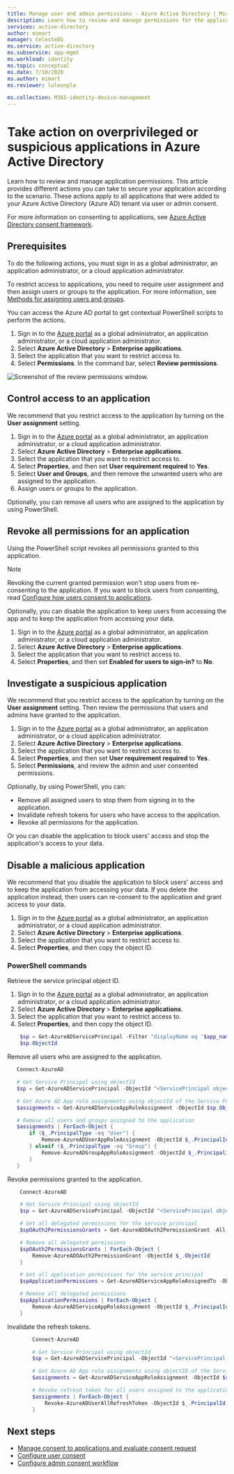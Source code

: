 ```yaml
---
title: Manage user and admin permissions - Azure Active Directory | Microsoft Docs
description: Learn how to review and manage permissions for the application on Azure AD. For example, revoke all permissions granted to an application.
services: active-directory
author: mimart
manager: CelesteDG
ms.service: active-directory
ms.subservice: app-mgmt
ms.workload: identity
ms.topic: conceptual
ms.date: 7/10/2020
ms.author: mimart
ms.reviewer: luleonpla

ms.collection: M365-identity-device-management
---
```

# Take action on overprivileged or suspicious applications in Azure Active Directory

Learn how to review and manage application permissions. This article provides different actions you can take to secure your application according to the scenario. These actions apply to all applications that were added to your Azure Active Directory (Azure AD) tenant via user or admin consent.

For more information on consenting to applications, see [Azure Active Directory consent framework](../develop/consent-framework.md).

## Prerequisites

To do the following actions, you must sign in as a global administrator, an application administrator, or a cloud application administrator.

To restrict access to applications, you need to require user assignment and then assign users or groups to the application.  For more information, see [Methods for assigning users and groups](methods-for-assigning-users-and-groups.md).

You can access the Azure AD portal to get contextual PowerShell scripts to perform the actions.
 
1. Sign in to the [Azure portal](https://portal.azure.com) as a global administrator, an application administrator, or a cloud application administrator.
2. Select **Azure Active Directory** > **Enterprise applications**.
3. Select the application that you want to restrict access to.
4. Select **Permissions**. In the command bar, select **Review permissions**.

![Screenshot of the review permissions window.](./media/manage-application-permissions/review-permissions.png)


## Control access to an application

We recommend that you restrict access to the application by turning on the **User assignment** setting.

1. Sign in to the [Azure portal](https://portal.azure.com) as a global administrator, an application administrator, or a cloud application administrator.
2. Select **Azure Active Directory** > **Enterprise applications**.
3. Select the application that you want to restrict access to.
4. Select **Properties**, and then set **User requirement required** to **Yes**.
5. Select **User and Groups**, and then remove the unwanted users who are assigned to the application.
6. Assign users or groups to the application.

Optionally, you can remove all users who are assigned to the application by using PowerShell.

## Revoke all permissions for an application

Using the PowerShell script revokes all permissions granted to this application.

> [!NOTE]
> Revoking the current granted permission won't stop users from re-consenting to the application. If you want to block users from consenting, read [Configure how users consent to applications](configure-user-consent.md).

Optionally, you can disable the application to keep users from accessing the app and to keep the application from accessing your data.

1. Sign in to the [Azure portal](https://portal.azure.com) as a global administrator, an application administrator, or a cloud application administrator.
2. Select **Azure Active Directory** > **Enterprise applications**.
3. Select the application that you want to restrict access to.
4. Select **Properties**, and then set **Enabled for users to sign-in?** to **No**.

## Investigate a suspicious application

We recommend that you restrict access to the application by turning on the **User assignment** setting. Then review the permissions that users and admins have granted to the application.

1. Sign in to the [Azure portal](https://portal.azure.com) as a global administrator, an application administrator, or a cloud application administrator.
3. Select **Azure Active Directory** > **Enterprise applications**.
5. Select the application that you want to restrict access to.
6. Select **Properties**, and then set **User requirement required** to **Yes**.
7. Select **Permissions**, and review the admin and user consented permissions.

Optionally, by using PowerShell, you can:

- Remove all assigned users to stop them from signing in to the application.
- Invalidate refresh tokens for users who have access to the application.
- Revoke all permissions for the application.

Or you can disable the application to block users' access and stop the application's access to your data.


## Disable a malicious application 

We recommend that you disable the application to block users' access and to keep the application from accessing your data. If you delete the application instead, then users can re-consent to the application and grant access to your data.

1. Sign in to the [Azure portal](https://portal.azure.com) as a global administrator, an application administrator, or a cloud application administrator.
2. Select **Azure Active Directory** > **Enterprise applications**.
3. Select the application that you want to restrict access to.
4. Select **Properties**, and then copy the object ID.

### PowerShell commands


Retrieve the service principal object ID.

1. Sign in to the [Azure portal](https://portal.azure.com) as a global administrator, an application administrator, or a cloud application administrator.
2. Select **Azure Active Directory** > **Enterprise applications**.
3. Select the application that you want to restrict access to.
4. Select **Properties**, and then copy the object ID.

```powershell
    $sp = Get-AzureADServicePrincipal -Filter "displayName eq '$app_name'"
    $sp.ObjectId
```
Remove all users who are assigned to the application.
 ```powershell
    Connect-AzureAD

    # Get Service Principal using objectId
    $sp = Get-AzureADServicePrincipal -ObjectId "<ServicePrincipal objectID>"

    # Get Azure AD App role assignments using objectId of the Service Principal
    $assignments = Get-AzureADServiceAppRoleAssignment -ObjectId $sp.ObjectId -All $true

    # Remove all users and groups assigned to the application
    $assignments | ForEach-Object {
        if ($_.PrincipalType -eq "User") {
            Remove-AzureADUserAppRoleAssignment -ObjectId $_.PrincipalId -AppRoleAssignmentId $_.ObjectId
        } elseif ($_.PrincipalType -eq "Group") {
            Remove-AzureADGroupAppRoleAssignment -ObjectId $_.PrincipalId -AppRoleAssignmentId $_.ObjectId
        }
    }
 ```

Revoke permissions granted to the application.

```powershell
    Connect-AzureAD

    # Get Service Principal using objectId
    $sp = Get-AzureADServicePrincipal -ObjectId "<ServicePrincipal objectID>"

    # Get all delegated permissions for the service principal
    $spOAuth2PermissionsGrants = Get-AzureADOAuth2PermissionGrant -All $true| Where-Object { $_.clientId -eq $sp.ObjectId }

    # Remove all delegated permissions
    $spOAuth2PermissionsGrants | ForEach-Object {
        Remove-AzureADOAuth2PermissionGrant -ObjectId $_.ObjectId
    }

    # Get all application permissions for the service principal
    $spApplicationPermissions = Get-AzureADServiceAppRoleAssignedTo -ObjectId $sp.ObjectId -All $true | Where-Object { $_.PrincipalType -eq "ServicePrincipal" }

    # Remove all delegated permissions
    $spApplicationPermissions | ForEach-Object {
        Remove-AzureADServiceAppRoleAssignment -ObjectId $_.PrincipalId -AppRoleAssignmentId $_.objectId
    }
```
Invalidate the refresh tokens.
```powershell
        Connect-AzureAD

        # Get Service Principal using objectId
        $sp = Get-AzureADServicePrincipal -ObjectId "<ServicePrincipal objectID>"

        # Get Azure AD App role assignments using objectID of the Service Principal
        $assignments = Get-AzureADServiceAppRoleAssignment -ObjectId $sp.ObjectId -All $true | Where-Object {$_.PrincipalType -eq "User"}

        # Revoke refresh token for all users assigned to the application
        $assignments | ForEach-Object {
            Revoke-AzureADUserAllRefreshToken -ObjectId $_.PrincipalId
        }
```
## Next steps
- [Manage consent to applications and evaluate consent request](manage-consent-requests.md)
- [Configure user consent](configure-user-consent.md)
- [Configure admin consent workflow](configure-admin-consent-workflow.md)
